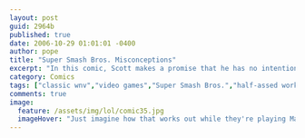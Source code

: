 ```yaml
---
layout: post
guid: 2964b
published: true
date: 2006-10-29 01:01:01 -0400
author: pope
title: "Super Smash Bros. Misconceptions"
excerpt: "In this comic, Scott makes a promise that he has no intention to keep. We are all shocked and surprised. The recycling of comics will continue until further notice."
category: Comics
tags: ["classic wnv","video games","Super Smash Bros.","half-assed work","Raysian","ruined classics"]
comments: true 
image:
  feature: /assets/img/lol/comic35.jpg
  imageHover: "Just imagine how that works out while they're playing Mario Kart."
---
```


